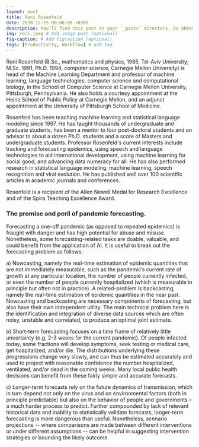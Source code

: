 ```yaml
---
layout: post
title: Roni Rosenfeld
date: 2020-12-25 00:00:00 +0300
description: You’ll find this post in your `_posts` directory. Go ahead and edit it and re-build the site to see your changes. # Add post description (optional)
img: roni.jpeg # Add image post (optional)
fig-caption: # Add figcaption (optional)
tags: [Productivity, Workflow] # add tag
---
```


Roni Rosenfeld (B.Sc., mathematics and physics, 1985, Tel-Aviv University; M.Sc. 1991, Ph.D. 1994,
computer science, Carnegie Mellon University) is head of the Machine Learning Department and professor of
machine learning, language technologies, computer science and computational biology, in the School of
Computer Science at Carnegie Mellon University, Pittsburgh, Pennsylvania. He also holds a courtesy
appointment at the Heinz School of Public Policy at Carnegie Mellon, and an adjunct appointment at the
University of Pittsburgh School of Medicine.

Rosenfeld has been teaching machine learning and statistical language modeling since 1997. He has taught
thousands of undergraduate and graduate students, has been a mentor to four post-doctoral students and an
advisor to about a dozen Ph.D. students and a score of Masters and undergraduate students.
Professor Rosenfeld's current interests include tracking and forecasting epidemics, using speech and
language technologies to aid international development, using machine learning for social good, and
advancing data numeracy for all. He has also performed research in statistical language modeling, machine
learning, speech recognition and viral evolution. He has published well over 100 scientific articles in academic
journals and conferences.

Rosenfeld is a recipient of the Allen Newell Medal for Research Excellence and of the Spira Teaching
Excellence Award.

###  The promise and peril of pandemic forecasting.
Forecasting a one-off pandemic (as opposed to repeated epidemics) is fraught with danger and has high potential for abuse and misuse.  Nonetheless, some forecasting-related tasks are doable, valuable, and could benefit from the application of AI.  It is useful to break out the forecasting problem as follows:

a) Nowcasting, namely the real-time estimation of epidemic quantities that are not immediately measurable, such as the pandemic’s current rate of growth at any particular location, the number of people currently infected, or even the number of people currently hospitalized (which is measurable in principle but often not in practice).  A related-problem is backcasting, namely the real-time estimation of epidemic quantities in the near past.  Nowcasting and backcasting are necessary components of forecasting, but also have their own independent utility.  The main technical problem here is the identification and integration of diverse data sources which are often noisy, unstable and correlated, to produce an optimal joint estimate.

b) Short-term forecasting focuses on a time frame of relatively little uncertainty (e.g. 2-3 weeks for the current pandemic).  Of people infected today, some fractions will develop symptoms, seek testing or medical care, get hospitalized, and/or die.  The distributions underlying these progressions change very slowly, and can thus be estimated accurately and used to project with reasonable confidence the number hospitalized, ventilated, and/or dead in the coming weeks.  Many local public health decisions can benefit from these fairly simple and accurate forecasts.

c) Longer-term forecasts rely on the future dynamics of transmission, which in turn depend not only on the virus and on environmental factors (both in principle predictable) but also on the behavior of people and governments – a much harder process to predict.  Further compounded by lack of relevant historical data and inability to statistically validate forecasts, longer-term forecasting is more dangerous than useful.  Nonetheless, scenario projections -- where comparisons are made between different interventions or under different assumptions -- can be helpful in suggesting intervention strategies or bounding the likely outcome.
